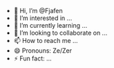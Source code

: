 - 👋 Hi, I’m @Fjafen
- 👀 I’m interested in ...
- 🌱 I’m currently learning ...
- 💞️ I’m looking to collaborate on ...
- 📫 How to reach me ...
- 😄 Pronouns: Ze/Zer
- ⚡ Fun fact: ...

<!---
Fjafen/Fjafen is a ✨ special ✨ repository because its `README.md` (this file) appears on your GitHub profile.
You can click the Preview link to take a look at your changes.
--->
